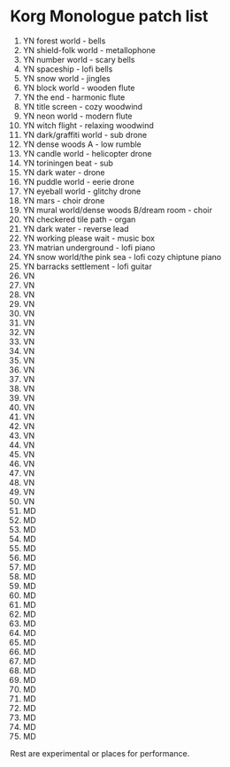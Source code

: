 # Korg Monologue patch list

1. YN forest world - bells
2. YN shield-folk world - metallophone
3. YN number world - scary bells
4. YN spaceship - lofi bells
5. YN snow world - jingles
6. YN block world - wooden flute
7. YN the end - harmonic flute
8. YN title screen - cozy woodwind
9. YN neon world - modern flute
10. YN witch flight - relaxing woodwind
11. YN dark/graffiti world - sub drone
12. YN dense woods A - low rumble
13. YN candle world - helicopter drone
14. YN toriningen beat - sub
15. YN dark water - drone
16. YN puddle world - eerie drone
17. YN eyeball world - glitchy drone
18. YN mars - choir drone
19. YN mural world/dense woods B/dream room - choir
20. YN checkered tile path - organ
21. YN dark water - reverse lead
22. YN working please wait - music box
23. YN matrian underground - lofi piano
24. YN snow world/the pink sea - lofi cozy chiptune piano
25. YN barracks settlement - lofi guitar
26. VN
27. VN
28. VN
29. VN
30. VN
31. VN
32. VN
33. VN
34. VN
35. VN
36. VN
37. VN
38. VN
39. VN
40. VN
41. VN
42. VN
43. VN
44. VN
45. VN
46. VN
47. VN
48. VN
49. VN
50. VN
51. MD
52. MD
53. MD
54. MD
55. MD
56. MD
57. MD
58. MD
59. MD
60. MD
61. MD
62. MD
63. MD
64. MD
65. MD
66. MD
67. MD
68. MD
69. MD
70. MD
71. MD
72. MD
73. MD
74. MD
75. MD

Rest are experimental or places for performance.
